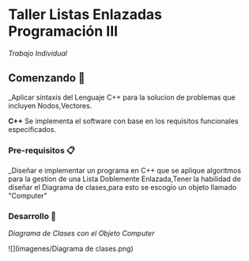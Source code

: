 # Taller Listas Enlazadas Programación III 

_Trabajo Individual_

## Comenzando 🚀

_Aplicar sintaxis del Lenguaje C++ para la solucion de problemas que incluyen Nodos,Vectores.

 **C++** Se implementa el software con base en los requisitos funcionales especificados.


### Pre-requisitos 📋

_Diseñar e implementar un programa en C++ que se aplique algoritmos para la gestion de una Lista Doblemente Enlazada,Tener la habilidad de diseñar el Diagrama de clases,para esto se escogio un objeto llamado "Computer"

### Desarrollo 🔧

_Diagrama de Clases con el Objeto Computer_

![](imagenes/Diagrama de clases.png)
